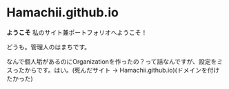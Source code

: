 # Hamachii.github.io
**ようこそ**
私のサイト兼ポートフォリオへようこそ！

どうも。管理人のはまちです。

なんで個人垢があるのにOrganizationを作ったの？って話なんですが、設定をミスったからです。はい。(死んだサイト → Hamachii.github.io)(ドメインを付けたかった)
